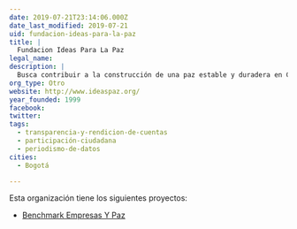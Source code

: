 ```yaml
---
date: 2019-07-21T23:14:06.000Z
date_last_modified: 2019-07-21
uid: fundacion-ideas-para-la-paz
title: |
  Fundacion Ideas Para La Paz
legal_name: 
description: |
  Busca contribuir a la construcción de una paz estable y duradera en Colombia.
org_type: Otro
website: http://www.ideaspaz.org/
year_founded: 1999
facebook: 
twitter: 
tags:
  - transparencia-y-rendicion-de-cuentas
  - participación-ciudadana
  - periodismo-de-datos
cities: 
  - Bogotá

---
```


Esta organización tiene los siguientes proyectos:

- [Benchmark Empresas Y Paz](/proyectos/benchmark-empresas-y-paz)
